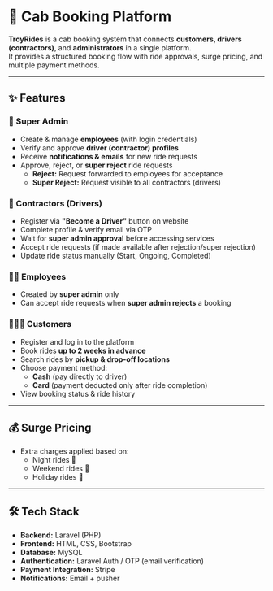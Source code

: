 # 🚖 Cab Booking Platform

**TroyRides** is a cab booking system that connects **customers, drivers (contractors)**, and **administrators** in a single platform.  
It provides a structured booking flow with ride approvals, surge pricing, and multiple payment methods.  

---

## ✨ Features

### 👑 Super Admin
- Create & manage **employees** (with login credentials)  
- Verify and approve **driver (contractor) profiles**  
- Receive **notifications & emails** for new ride requests  
- Approve, reject, or **super reject** ride requests  
  - **Reject:** Request forwarded to employees for acceptance  
  - **Super Reject:** Request visible to all contractors (drivers)  

### 🚗 Contractors (Drivers)
- Register via **"Become a Driver"** button on website  
- Complete profile & verify email via OTP  
- Wait for **super admin approval** before accessing services  
- Accept ride requests (if made available after rejection/super rejection)  
- Update ride status manually (Start, Ongoing, Completed)  

### 👨‍💼 Employees
- Created by **super admin** only  
- Can accept ride requests when **super admin rejects** a booking  

### 🧑‍🤝‍🧑 Customers
- Register and log in to the platform  
- Book rides **up to 2 weeks in advance**  
- Search rides by **pickup & drop-off locations**  
- Choose payment method:  
  - **Cash** (pay directly to driver)  
  - **Card** (payment deducted only after ride completion)  
- View booking status & ride history  

---

## 💰 Surge Pricing
- Extra charges applied based on:  
  - Night rides 🌙  
  - Weekend rides 📅  
  - Holiday rides 🎉  

---

## 🛠️ Tech Stack

- **Backend:** Laravel (PHP)  
- **Frontend:** HTML, CSS, Bootstrap  
- **Database:** MySQL  
- **Authentication:** Laravel Auth / OTP (email verification)  
- **Payment Integration:** Stripe   
- **Notifications:** Email + pusher
